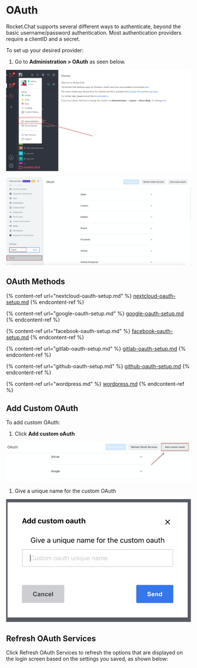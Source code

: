 # OAuth

Rocket.Chat supports several different ways to authenticate, beyond the basic username/password authentication. Most authentication providers require a clientID and a secret.

To set up your desired provider:

1. Go to **Administration > OAuth** as seen below.

![](<../../../../.gitbook/assets/image (682) (1).png>)

![](<../../../../.gitbook/assets/image (132).png>)

## OAuth Methods

{% content-ref url="nextcloud-oauth-setup.md" %}
[nextcloud-oauth-setup.md](nextcloud-oauth-setup.md)
{% endcontent-ref %}

{% content-ref url="google-oauth-setup.md" %}
[google-oauth-setup.md](google-oauth-setup.md)
{% endcontent-ref %}

{% content-ref url="facebook-oauth-setup.md" %}
[facebook-oauth-setup.md](facebook-oauth-setup.md)
{% endcontent-ref %}

{% content-ref url="gitlab-oauth-setup.md" %}
[gitlab-oauth-setup.md](gitlab-oauth-setup.md)
{% endcontent-ref %}

{% content-ref url="github-oauth-setup.md" %}
[github-oauth-setup.md](github-oauth-setup.md)
{% endcontent-ref %}

{% content-ref url="wordpress.md" %}
[wordpress.md](wordpress.md)
{% endcontent-ref %}

## Add Custom OAuth

To add custom OAuth:

1. Click **Add custom oAuth**

![](<../../../../.gitbook/assets/image (134).png>)

1. Give a unique name for the custom OAuth

![](<../../../../.gitbook/assets/image (135).png>)

## Refresh OAuth Services

Click Refresh OAuth Services to refresh the options that are displayed on the login screen based on the settings you saved, as shown below:
